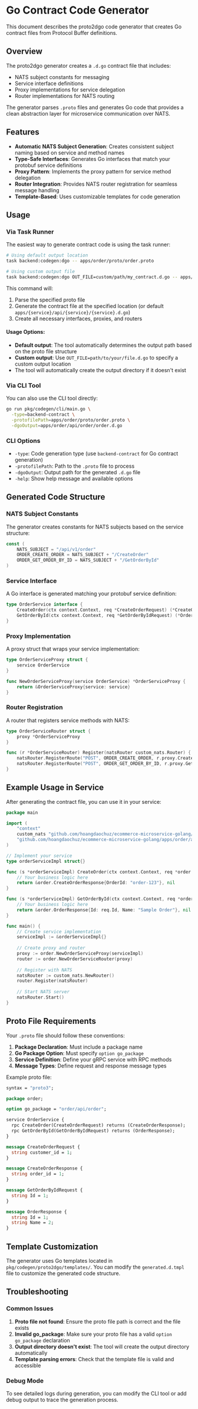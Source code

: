 # Go Contract Code Generator

This document describes the proto2dgo code generator that creates Go contract files from Protocol Buffer definitions.

## Overview

The proto2dgo generator creates a `.d.go` contract file that includes:

- NATS subject constants for messaging
- Service interface definitions
- Proxy implementations for service delegation
- Router implementations for NATS routing

The generator parses `.proto` files and generates Go code that provides a clean abstraction layer for microservice communication over NATS.

## Features

- **Automatic NATS Subject Generation**: Creates consistent subject naming based on service and method names
- **Type-Safe Interfaces**: Generates Go interfaces that match your protobuf service definitions
- **Proxy Pattern**: Implements the proxy pattern for service method delegation
- **Router Integration**: Provides NATS router registration for seamless message handling
- **Template-Based**: Uses customizable templates for code generation

## Usage

### Via Task Runner

The easiest way to generate contract code is using the task runner:

```bash
# Using default output location
task backend:codegen:dgo -- apps/order/proto/order.proto

# Using custom output file
task backend:codegen:dgo OUT_FILE=custom/path/my_contract.d.go -- apps/order/proto/order.proto
```

This command will:
1. Parse the specified proto file
2. Generate the contract file at the specified location (or default `apps/{service}/api/{service}/{service}.d.go`)
3. Create all necessary interfaces, proxies, and routers

#### Usage Options:

- **Default output**: The tool automatically determines the output path based on the proto file structure
- **Custom output**: Use `OUT_FILE=path/to/your/file.d.go` to specify a custom output location
- The tool will automatically create the output directory if it doesn't exist

### Via CLI Tool

You can also use the CLI tool directly:

```bash
go run pkg/codegen/cli/main.go \
  -type=backend-contract \
  -protofilePath=apps/order/proto/order.proto \
  -dgoOutput=apps/order/api/order/order.d.go
```

### CLI Options

- `-type`: Code generation type (use `backend-contract` for Go contract generation)
- `-protofilePath`: Path to the `.proto` file to process
- `-dgoOutput`: Output path for the generated `.d.go` file
- `-help`: Show help message and available options

## Generated Code Structure

### NATS Subject Constants

The generator creates constants for NATS subjects based on the service structure:

```go
const (
    NATS_SUBJECT = "/api/v1/order"
    ORDER_CREATE_ORDER = NATS_SUBJECT + "/CreateOrder"
    ORDER_GET_ORDER_BY_ID = NATS_SUBJECT + "/GetOrderById"
)
```

### Service Interface

A Go interface is generated matching your protobuf service definition:

```go
type OrderService interface {
    CreateOrder(ctx context.Context, req *CreateOrderRequest) (*CreateOrderResponse, error)
    GetOrderById(ctx context.Context, req *GetOrderByIdRequest) (*OrderResponse, error)
}
```

### Proxy Implementation

A proxy struct that wraps your service implementation:

```go
type OrderServiceProxy struct {
    service OrderService
}

func NewOrderServiceProxy(service OrderService) *OrderServiceProxy {
    return &OrderServiceProxy{service: service}
}
```

### Router Registration

A router that registers service methods with NATS:

```go
type OrderServiceRouter struct {
    proxy *OrderServiceProxy
}

func (r *OrderServiceRouter) Register(natsRouter custom_nats.Router) {
    natsRouter.RegisterRoute("POST", ORDER_CREATE_ORDER, r.proxy.CreateOrder)
    natsRouter.RegisterRoute("POST", ORDER_GET_ORDER_BY_ID, r.proxy.GetOrderById)
}
```

## Example Usage in Service

After generating the contract file, you can use it in your service:

```go
package main

import (
    "context"
    custom_nats "github.com/hoangdaochuz/ecommerce-microservice-golang/pkg/custom-nats"
    "github.com/hoangdaochuz/ecommerce-microservice-golang/apps/order/api/order"
)

// Implement your service
type orderServiceImpl struct{}

func (s *orderServiceImpl) CreateOrder(ctx context.Context, req *order.CreateOrderRequest) (*order.CreateOrderResponse, error) {
    // Your business logic here
    return &order.CreateOrderResponse{OrderId: "order-123"}, nil
}

func (s *orderServiceImpl) GetOrderById(ctx context.Context, req *order.GetOrderByIdRequest) (*order.OrderResponse, error) {
    // Your business logic here
    return &order.OrderResponse{Id: req.Id, Name: "Sample Order"}, nil
}

func main() {
    // Create service implementation
    serviceImpl := &orderServiceImpl{}
    
    // Create proxy and router
    proxy := order.NewOrderServiceProxy(serviceImpl)
    router := order.NewOrderServiceRouter(proxy)
    
    // Register with NATS
    natsRouter := custom_nats.NewRouter()
    router.Register(natsRouter)
    
    // Start NATS server
    natsRouter.Start()
}
```

## Proto File Requirements

Your `.proto` file should follow these conventions:

1. **Package Declaration**: Must include a package name
2. **Go Package Option**: Must specify `option go_package`
3. **Service Definition**: Define your gRPC service with RPC methods
4. **Message Types**: Define request and response message types

Example proto file:

```protobuf
syntax = "proto3";

package order;

option go_package = "order/api/order";

service OrderService {
  rpc CreateOrder(CreateOrderRequest) returns (CreateOrderResponse);
  rpc GetOrderById(GetOrderByIdRequest) returns (OrderResponse);
}

message CreateOrderRequest {
  string customer_id = 1;
}

message CreateOrderResponse {
  string order_id = 1;
}

message GetOrderByIdRequest {
  string Id = 1;
}

message OrderResponse {
  string Id = 1;
  string Name = 2;
}
```

## Template Customization

The generator uses Go templates located in `pkg/codegen/proto2dgo/templates/`. You can modify the `generated.d.tmpl` file to customize the generated code structure.

## Troubleshooting

### Common Issues

1. **Proto file not found**: Ensure the proto file path is correct and the file exists
2. **Invalid go_package**: Make sure your proto file has a valid `option go_package` declaration
3. **Output directory doesn't exist**: The tool will create the output directory automatically
4. **Template parsing errors**: Check that the template file is valid and accessible

### Debug Mode

To see detailed logs during generation, you can modify the CLI tool or add debug output to trace the generation process.


